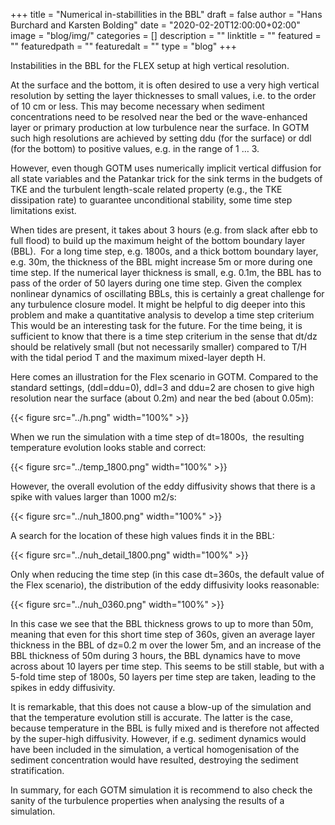 +++
title = "Numerical in-stabillities in the BBL" 
draft = false
author = "Hans Burchard and Karsten Bolding"
date = "2020-02-20T12:00:00+02:00"
image = "blog/img/"
categories = []
description = ""
linktitle = ""
featured = ""
featuredpath = ""
featuredalt = ""
type = "blog"
+++

Instabilities in the BBL for the FLEX setup at high vertical resolution.


<!--more-->

At the surface and the bottom, it is often desired to use a very high vertical resolution by setting the layer thicknesses to small values, i.e. to the order of 10 cm or less. 
This may become necessary when sediment concentrations need to be resolved near the bed or the wave-enhanced layer or primary production at low turbulence near the surface. In GOTM such high resolutions are achieved by setting ddu (for the surface) or ddl (for the bottom) to positive values, e.g. in the range of 1 … 3. 

However, even though GOTM uses numerically implicit vertical diffusion for all state variables and the Patankar trick for the sink terms in the budgets of TKE and the turbulent length-scale related property (e.g., the TKE dissipation rate) to guarantee unconditional stability, some time step limitations exist. 

When tides are present, it takes about 3 hours (e.g. from slack after ebb to full flood) to build up the maximum height of the bottom boundary layer (BBL).  For a long time step, e.g. 1800s, and a thick bottom boundary layer, e.g. 30m, the thickness of the BBL might increase 5m or more during one time step. If the numerical layer thickness is small, e.g. 0.1m, the BBL has to pass of the order of 50 layers during one time step. Given the complex nonlinear dynamics of oscillating BBLs, this is certainly a great challenge for any turbulence closure model. It might be helpful to dig deeper into this problem and make a quantitative analysis to develop a time step criterium This would be an interesting task for the future. For the time being, it is sufficient to know that there is a time step criterium in the sense that dt/dz should be relatively small (but not necessarily smaller) compared to T/H with the tidal period T and the maximum mixed-layer depth H.


Here comes an illustration for the Flex scenario in GOTM. Compared to the standard settings, (ddl=ddu=0), ddl=3 and ddu=2 are chosen to give high resolution near the surface (about 0.2m) and near the bed (about 0.05m):

{{< figure src="../h.png" width="100%" >}}

When we run the simulation with a time step of dt=1800s,  the resulting temperature evolution looks stable and correct:

{{< figure src="../temp_1800.png" width="100%" >}}

However, the overall evolution of the eddy diffusivity shows that there is a spike with values larger than 1000 m2/s:

{{< figure src="../nuh_1800.png" width="100%" >}}

A search for the location of these high values finds it in the BBL:

{{< figure src="../nuh_detail_1800.png" width="100%" >}}

Only when reducing the time step (in this case dt=360s, the default value of the Flex scenario), the distribution of the eddy diffusivity looks reasonable:

{{< figure src="../nuh_0360.png" width="100%" >}}

In this case we see that the BBL thickness grows to up to more than 50m, meaning that even for this short time step of 360s, given an average layer thickness in the BBL of dz=0.2 m over the lower 5m, and an increase of the BBL thickness of 50m during 3 hours, the BBL dynamics have to move across about 10 layers per time step. This seems to be still stable, but with a 5-fold time step of 1800s, 50 layers per time step are taken, leading to the spikes in eddy diffusivity.

It is remarkable, that this does not cause a blow-up of the simulation and that the temperature evolution still is accurate. The latter is the case, because temperature in the BBL is fully mixed and is therefore not affected by the super-high diffusivity. However, if e.g. sediment dynamics would have been included in the simulation, a vertical homogenisation of the sediment concentration would have resulted, destroying the sediment stratification.

In summary, for each GOTM simulation it is recommend to also check the sanity of the turbulence properties when analysing the results of a simulation.



